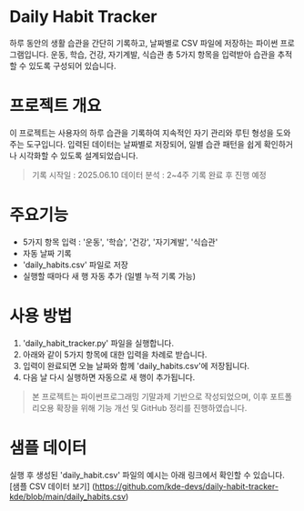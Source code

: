 # Daily Habit Tracker
하루 동안의 생활 습관을 간단히 기록하고, 날짜별로 CSV 파일에 저장하는 파이썬 프로그램입니다.
운동, 학습, 건강, 자기계발, 식습관 총 5가지 항목을 입력받아 습관을 추적할 수 있도록 구성되어 있습니다.

# 프로젝트 개요
이 프로젝트는 사용자의 하루 습관을 기록하여 지속적인 자기 관리와 루틴 형성을 도와주는 도구입니다.
입력된 데이터는 날짜별로 저장되어, 일별 습관 패턴을 쉽게 확인하거나 시각화할 수 있도록 설계되었습니다.

> 기록 시작일 : 2025.06.10
> 데이터 분석 : 2~4주 기록 완료 후 진행 예정

# 주요기능 
- 5가지 항목 입력 : '운동', '학습', '건강', '자기계발', '식습관'
- 자동 날짜 기록
- 'daily_habits.csv' 파일로 저장
- 실행할 때마다 새 행 자동 추가 (일별 누적 기록 가능)

# 사용 방법
1. 'daily_habit_tracker.py' 파일을 실행합니다.
2. 아래와 같이 5가지 항목에 대한 입력을 차례로 받습니다.
3. 입력이 완료되면 오늘 날짜와 함께 'daily_habits.csv'에 저장됩니다.
4. 다음 날 다시 실행하면 자동으로 새 행이 추가됩니다.

> 본 프로젝트는 파이썬프로그래밍 기말과제 기반으로 작성되었으며,
> 이후 포트폴리오용 확장을 위해 기능 개선 및 GitHub 정리를 진행하였습니다.

# 샘플 데이터
실행 후 생성된 'daily_habit.csv' 파일의 예시는 아래 링크에서 확인할 수 있습니다.
[샘플 CSV 데이터 보기] (https://github.com/kde-devs/daily-habit-tracker-kde/blob/main/daily_habits.csv)
